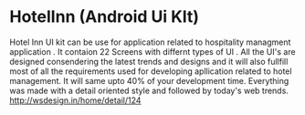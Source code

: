 # HotelInn (Android Ui KIt)
Hotel Inn UI kit can be  use for application related to hospitality managment application .
It contaion 22 Screens with differnt types of UI .
All the UI's are designed consendering the latest trends and designs and it will also fullfill most of all the requirements used for developing apllication related to hotel management.
It will same upto 40% of your development time.
Everything was made with a detail oriented style and followed by today's web trends.
http://wsdesign.in/home/detail/124

